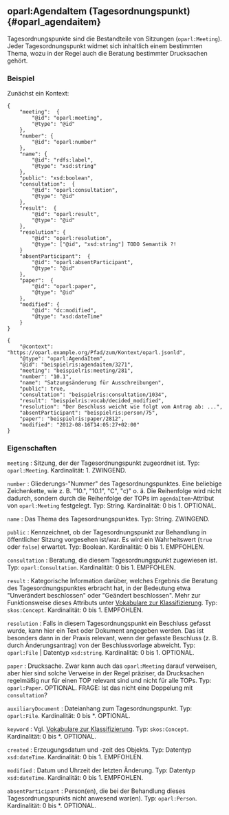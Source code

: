 oparl:AgendaItem (Tagesordnungspunkt)  {#oparl_agendaitem}
-------------------------------------

Tagesordnungspunkte sind die Bestandteile von Sitzungen (`oparl:Meeting`).
Jeder Tagesordnungspunkt widmet sich inhaltlich einem bestimmten Thema,
wozu in der Regel auch die Beratung bestimmter Drucksachen gehört.

### Beispiel ###

Zunächst ein Kontext:

~~~~~
{   
    "meeting":  {
        "@id": "oparl:meeting",
        "@type": "@id"
    },
    "number": {
        "@id": "oparl:number"
    },
    "name": {
        "@id": "rdfs:label",
        "@type": "xsd:string"
    },
    "public": "xsd:boolean",
    "consultation":  {
        "@id": "oparl:consultation",
        "@type": "@id"
    },
    "result":  {
        "@id": "oparl:result",
        "@type": "@id"
    },
    "resolution": {
        "@id": "oparl:resolution",
        "@type": ["@id", "xsd:string"] TODO Semantik ?!
    }
    "absentParticipant":  {
        "@id": "oparl:absentParticipant",
        "@type": "@id"
    },
    "paper":  {
        "@id": "oparl:paper",
        "@type": "@id"
    },
    "modified": {
        "@id": "dc:modified",
        "@type": "xsd:dateTime"
    }   
}
~~~~~


~~~~~  {#agendaitem_ex1 .json}
{
    "@context": "https://oparl.example.org/Pfad/zum/Kontext/oparl.jsonld",
    "@type": "oparl:AgendaItem",
    "@id": "beispielris:agendaitem/3271",
    "meeting": "beispielris:meeting/281",
    "number": "10.1",
    "name": "Satzungsänderung für Ausschreibungen",
    "public": true,
    "consultation": "beispielris:consultation/1034",
    "result": "beispielris:vocab/decided_modified",
    "resolution": "Der Beschluss weicht wie folgt vom Antrag ab: ...",
    "absentParticipant": "beispielris:person/75",
    "paper": "beispielris:paper/2812",
    "modified": "2012-08-16T14:05:27+02:00"
}
~~~~~

### Eigenschaften ###

`meeting`
:   Sitzung, der der Tagesordnungspunkt zugeordnet ist.
    Typ: `oparl:Meeting`.
    Kardinalität: 1.
    ZWINGEND.

`number`
:   Gliederungs-"Nummer" des Tagesordnungspunktes. Eine beliebige Zeichenkette, wie z. B. "10.", "10.1", "C", "c)" o. ä.
    Die Reihenfolge wird nicht dadurch, sondern durch die Reihenfolge der TOPs im `agendaItem`-Attribut von `oparl:Meeting` festgelegt.
    Typ: String.
    Kardinalität: 0 bis 1.
    OPTIONAL.

`name`
:   Das Thema des Tagesordnungspunktes.
    Typ: String.
    ZWINGEND.

`public`
:   Kennzeichnet, ob der Tagesordnungspunkt zur Behandlung in öffentlicher Sitzung 
    vorgesehen ist/war. Es wird ein Wahrheitswert (`true` oder `false`) erwartet.
    Typ: Boolean.
    Kardinalität: 0 bis 1.
    EMPFOHLEN.

`consultation`
:   Beratung, die diesem Tagesordnungspunkt zugewiesen ist.
    Typ: `oparl:Consultation`.
    Kardinalität: 0 bis 1.
    EMPFOHLEN.

`result`
:   Kategorische Information darüber, welches Ergebnis die Beratung des
    Tagesordnungspunktes erbracht hat, in der Bedeutung etwa
    "Unverändert beschlossen" oder "Geändert beschlossen". Mehr zur
    Funktionsweise dieses Attributs unter [Vokabulare zur Klassifizierung](#vokabulare_klassifizierung).
    Typ: `skos:Concept`.
    Kardinalität: 0 bis 1.
    EMPFOHLEN.

`resolution`
:   Falls in diesem Tagesordnungspunkt ein Beschluss gefasst
    wurde, kann hier ein Text oder Dokument angegeben werden. Das ist besonders dann in der
    Praxis relevant, wenn der gefasste Beschluss (z. B. durch Änderungsantrag)
    von der Beschlussvorlage abweicht.
    Typ: `oparl:File` | Datentyp `xsd:string`.
    Kardinalität: 0 bis 1.
    OPTIONAL.

`paper`
:   Drucksache. Zwar kann auch das `oparl:Meeting` darauf verweisen, aber hier
    sind solche Verweise in der Regel präziser, da Drucksachen regelmäßig nur
    für einen TOP relevant sind und nicht für alle TOPs.
    Typ: `oparl:Paper`.
    OPTIONAL.
    FRAGE: Ist das nicht eine Doppelung mit `consultation`?

`auxiliaryDocument`
:   Dateianhang zum Tagesordnungspunkt.
    Typ: `oparl:File`.
    Kardinalität: 0 bis *.
    OPTIONAL.

`keyword`
:   Vgl. [Vokabulare zur Klassifizierung](#vokabulare_klassifizierung).
    Typ: `skos:Concept`.
    Kardinalität: 0 bis *.
    OPTIONAL.

`created`
:   Erzeugungsdatum und -zeit des Objekts.
    Typ: Datentyp `xsd:dateTime`.
    Kardinalität: 0 bis 1.
    EMPFOHLEN.

`modified`
:   Datum und Uhrzeit der letzten Änderung.
    Typ: Datentyp `xsd:dateTime`.
    Kardinalität: 0 bis 1.
    EMPFOHLEN.

`absentParticipant`
:   Person(en), die bei der Behandlung dieses Tagesordnungspunkts nicht
    anwesend war(en).
    Typ: `oparl:Person`.
    Kardinalität: 0 bis *.
    OPTIONAL.
